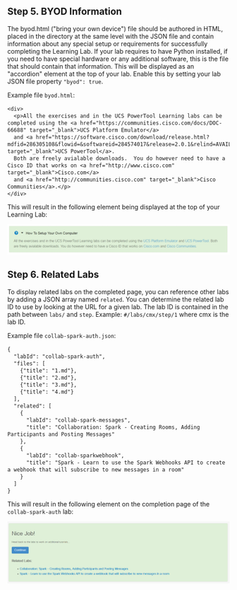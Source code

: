 ## Step 5. BYOD Information
The byod.html ("bring your own device") file should be authored in HTML, placed in the directory at the same level with the JSON file and contain information about any special setup or requirements for successfully completing the Learning Lab. If your lab requires to have Python installed, if you need to have special hardware or any additional software, this is the file that should contain that information. This will be displayed as an "accordion" element at the top of your lab. Enable this by setting your lab JSON file property `"byod": true`.

Example file `byod.html`:
```
<div>
  <p>All the exercises and in the UCS PowerTool Learning labs can be completed using the <a href="https://communities.cisco.com/docs/DOC-66688" target="_blank">UCS Platform Emulator</a>
  and <a href="https://software.cisco.com/download/release.html?mdfid=286305108&flowid=&softwareid=284574017&release=2.0.1&relind=AVAILABLE&rellifecycle=&reltype=latest" target="_blank">UCS PowerTool</a>.
  Both are freely avialable downloads.  You do however need to have a Cisco ID that works on <a href="http://www.cisco.com" target="_blank">Cisco.com</a>
  and <a href="http://communities.cisco.com" target="_blank">Cisco Communities</a>.</p>
</div>
```
This will result in the following element being displayed at the top of your Learning Lab:

![Figure](assets/images/byod.png)

## Step 6. Related Labs
To display related labs on the completed page, you can reference other labs by adding a JSON array named `related`. You can determine the related lab ID to use by looking at the URL for a given lab. The lab ID is contained in the path between `labs/` and `step`. Example: `#/labs/cmx/step/1` where cmx is the lab ID.

Example file `collab-spark-auth.json`:
```
{
  "labId": "collab-spark-auth",
  "files": [
    {"title": "1.md"},
    {"title": "2.md"},
    {"title": "3.md"},
    {"title": "4.md"}
  ],
  "related": [
    {
      "labId": "collab-spark-messages",
      "title": "Collaboration: Spark - Creating Rooms, Adding Participants and Posting Messages"
    },
    {
      "labId": "collab-sparkwebhook",
      "title": "Spark - Learn to use the Spark Webhooks API to create a webhook that will subscribe to new messages in a room"
    }
  ]
}
```
This will result in the following element on the completion page of the `collab-spark-auth` lab:

![Figure](assets/images/related.png)
